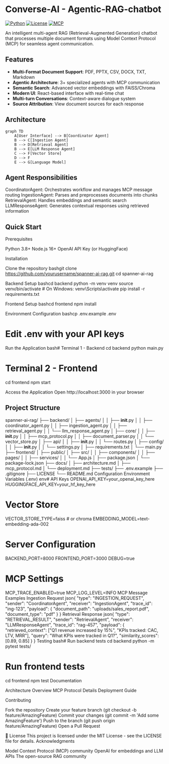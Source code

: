 # Converse-AI - Agentic-RAG-chatbot


[![Python](https://img.shields.io/badge/Python-3.8+-blue.svg)](https://python.org)
[![License](https://img.shields.io/badge/License-MIT-green.svg)](LICENSE)
[![MCP](https://img.shields.io/badge/MCP-Enabled-purple.svg)](https://github.com/modelcontextprotocol)

An intelligent multi-agent RAG (Retrieval-Augmented Generation) chatbot that processes multiple document formats using Model Context Protocol (MCP) for seamless agent communication.

##  Features

- **Multi-Format Document Support**: PDF, PPTX, CSV, DOCX, TXT, Markdown
- **Agentic Architecture**: 3+ specialized agents with MCP communication
- **Semantic Search**: Advanced vector embeddings with FAISS/Chroma
- **Modern UI**: React-based interface with real-time chat
- **Multi-turn Conversations**: Context-aware dialogue system
- **Source Attribution**: View document sources for each response

##  Architecture

```mermaid
graph TD
    A[User Interface] --> B[Coordinator Agent]
    B --> C[Ingestion Agent]
    B --> D[Retrieval Agent] 
    B --> E[LLM Response Agent]
    C --> F[Vector Store]
    D --> F
    E --> G[Language Model]
```
## Agent Responsibilities

 CoordinatorAgent: Orchestrates workflow and manages MCP message routing 
 IngestionAgent: Parses and preprocesses documents into chunks
 RetrievalAgent: Handles embeddings and semantic search
 LLMResponseAgent: Generates contextual responses using retrieved information

## Quick Start
Prerequisites

Python 3.8+
Node.js 16+
OpenAI API Key (or HuggingFace)

Installation

Clone the repository
bashgit clone https://github.com/yourusername/spanner-ai-rag.git
cd spanner-ai-rag

Backend Setup
bashcd backend
python -m venv venv
source venv/bin/activate  # On Windows: venv\Scripts\activate
pip install -r requirements.txt

Frontend Setup
bashcd frontend
npm install

Environment Configuration
bashcp .env.example .env
# Edit .env with your API keys

Run the Application
bash# Terminal 1 - Backend
cd backend
python main.py

# Terminal 2 - Frontend
cd frontend
npm start

Access the Application
Open http://localhost:3000 in your browser

## Project Structure
spanner-ai-rag/
├── backend/
│   ├── agents/
│   │   ├── __init__.py
│   │   ├── coordinator_agent.py
│   │   ├── ingestion_agent.py
│   │   ├── retrieval_agent.py
│   │   └── llm_response_agent.py
│   ├── core/
│   │   ├── __init__.py
│   │   ├── mcp_protocol.py
│   │   ├── document_parser.py
│   │   └── vector_store.py
│   ├── api/
│   │   ├── __init__.py
│   │   └── routes.py
│   ├── config/
│   │   ├── __init__.py
│   │   └── settings.py
│   ├── requirements.txt
│   └── main.py
├── frontend/
│   ├── public/
│   ├── src/
│   │   ├── components/
│   │   ├── pages/
│   │   ├── services/
│   │   └── App.js
│   ├── package.json
│   └── package-lock.json
├── docs/
│   ├── architecture.md
│   ├── mcp_protocol.md
│   └── deployment.md
├── tests/
├── .env.example
├── .gitignore
├── LICENSE
└── README.md
   Configuration
Environment Variables (.env)
env# API Keys
OPENAI_API_KEY=your_openai_key_here
HUGGINGFACE_API_KEY=your_hf_key_here

# Vector Store
VECTOR_STORE_TYPE=faiss  # or chroma
EMBEDDING_MODEL=text-embedding-ada-002

# Server Configuration
BACKEND_PORT=8000
FRONTEND_PORT=3000
DEBUG=true

# MCP Settings
MCP_TRACE_ENABLED=true
MCP_LOG_LEVEL=INFO
  MCP Message Examples
Ingestion Request
json{
  "type": "INGESTION_REQUEST",
  "sender": "CoordinatorAgent",
  "receiver": "IngestionAgent",
  "trace_id": "ing-123",
  "payload": {
    "document_path": "uploads/sales_report.pdf",
    "document_type": "pdf"
  }
}
Retrieval Response
json{
  "type": "RETRIEVAL_RESULT",
  "sender": "RetrievalAgent", 
  "receiver": "LLMResponseAgent",
  "trace_id": "rag-457",
  "payload": {
    "retrieved_context": ["Q1 revenue increased by 15%", "KPIs tracked: CAC, LTV, MRR"],
    "query": "What KPIs were tracked in Q1?",
    "similarity_scores": [0.89, 0.85]
  }
}
 Testing
bash# Run backend tests
cd backend
python -m pytest tests/

# Run frontend tests
cd frontend
npm test
 Documentation

Architecture Overview
MCP Protocol Details
Deployment Guide

 Contributing

Fork the repository
Create your feature branch (git checkout -b feature/AmazingFeature)
Commit your changes (git commit -m 'Add some AmazingFeature')
Push to the branch (git push origin feature/AmazingFeature)
Open a Pull Request

📄 License
This project is licensed under the MIT License - see the LICENSE file for details.
 Acknowledgments

Model Context Protocol (MCP) community
OpenAI for embeddings and LLM APIs
The open-source RAG community

 
